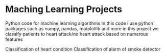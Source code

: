 # Maching Learning Projects
Python code for machine learning algorithms
In this code i use python packages such as numpy, pandas, matplotlib and more
in this project we classify patients to heart attack/no heart attack based on numerous features

Classification of heart condition
Classification of alarm of smoke detector
